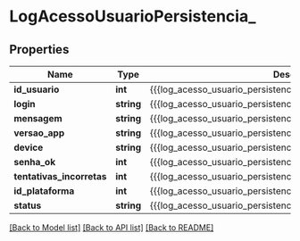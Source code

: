 # LogAcessoUsuarioPersistencia_

## Properties
Name | Type | Description | Notes
------------ | ------------- | ------------- | -------------
**id_usuario** | **int** | {{{log_acesso_usuario_persistencia_id_usuario_descricao}}} | 
**login** | **string** | {{{log_acesso_usuario_persistencia_login_descricao}}} | 
**mensagem** | **string** | {{{log_acesso_usuario_persistencia_message_descricao}}} | [optional] 
**versao_app** | **string** | {{{log_acesso_usuario_persistencia_versao_app_descricao}}} | [optional] 
**device** | **string** | {{{log_acesso_usuario_persistencia_versao_app_descricao}}} | [optional] 
**senha_ok** | **int** | {{{log_acesso_usuario_persistencia_senha_ok_descricao}}} | [optional] 
**tentativas_incorretas** | **int** | {{{log_acesso_usuario_persistencia_tentativas_incorretas_descricao}}} | [optional] 
**id_plataforma** | **int** | {{{log_acesso_usuario_persistencia_id_plataforma_descricao}}} | [optional] 
**status** | **string** | {{{log_acesso_usuario_persistencia_status_log_acesso}}} | [optional] 

[[Back to Model list]](../README.md#documentation-for-models) [[Back to API list]](../README.md#documentation-for-api-endpoints) [[Back to README]](../README.md)


